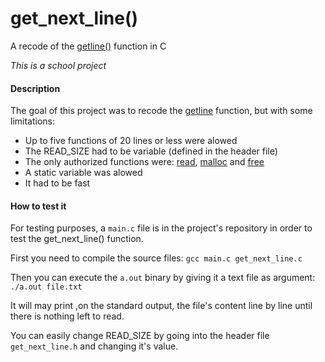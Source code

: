 # get_next_line()
A recode of the [getline()](https://linux.die.net/man/3/getline) function in C

*This is a school project*

#### Description
The goal of this project was to recode the [getline](https://linux.die.net/man/3/getline) function, but with some limitations:
- Up to five functions of 20 lines or less were alowed
- The READ_SIZE had to be variable (defined in the header file)
- The only authorized functions were: [read](https://linux.die.net/man/2/read), [malloc](https://linux.die.net/man/3/malloc) and [free](https://linux.die.net/man/3/free)
- A static variable was alowed
- It had to be fast

#### How to test it
For testing purposes, a `main.c` file is in the project's repository in order to test the get_next_line() function.

First you need to compile the source files:
`gcc main.c get_next_line.c`

Then you can execute the `a.out` binary by giving it a text file as argument:
`./a.out file.txt`

It will may print ,on the standard output, the file's content line by line until there is nothing left to read.

You can easily change READ_SIZE by going into the header file `get_next_line.h` and changing it's value.
